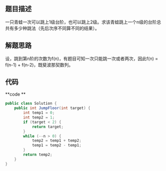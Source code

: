 ## 题目描述

一只青蛙一次可以跳上1级台阶，也可以跳上2级。求该青蛙跳上一个n级的台阶总共有多少种跳法（先后次序不同算不同的结果）。

## 解题思路

设，跳到第n阶的次数为f(n)，有题目可知一次只能跳一次或者两次，因此f(n) = f(n-1) + f(n-2)，既斐波那契数列。

## 代码

**code **

```java
public class Solution {
    public int JumpFloor(int target) {
        int temp1 = 0;
        int temp2 = 1;
        if (target < 2) {
            return target;
        }
        while (--n > 0) {
            temp2 = temp1 + temp2;
            temp1 = temp2 - temp1;
        }
        return temp2;
    }
}
```

